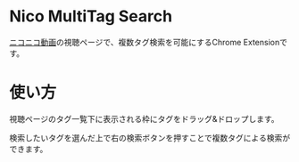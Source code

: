# Nico MultiTag Search

[ニコニコ動画](https://www.nicovideo.jp/video_top)の視聴ページで、複数タグ検索を可能にするChrome Extensionです。

# 使い方

視聴ページのタグ一覧下に表示される枠にタグをドラッグ&ドロップします。

検索したいタグを選んだ上で右の検索ボタンを押すことで複数タグによる検索ができます。

